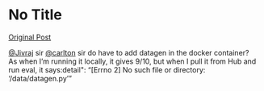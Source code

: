# No Title

[Original Post](https://discourse.onlinedegree.iitm.ac.in/t/164277/467)

<p><a class="mention" href="/u/jivraj">@Jivraj</a> sir   <a class="mention" href="/u/carlton">@carlton</a>    sir do have to add datagen in the docker container?<br>
As when I’m running it locally, it gives 9/10, but when I pull it from Hub and run eval, it says:detail": “[Errno 2] No such file or directory: ‘/data/datagen.py’”</p>
